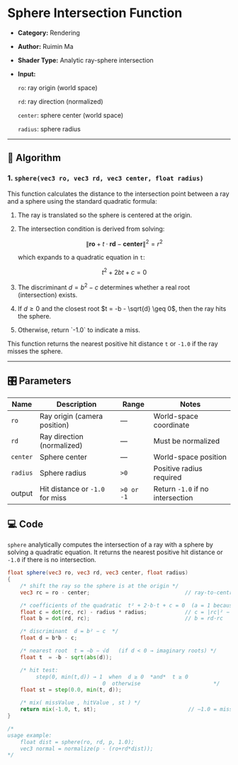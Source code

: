<script type="text/javascript" async
  src="https://cdn.jsdelivr.net/npm/mathjax@3/es5/tex-mml-chtml.js">
</script>

#  Sphere Intersection Function

- **Category:** Rendering

- **Author:** Ruimin Ma

- **Shader Type:** Analytic ray-sphere intersection

- **Input:** 

  `ro`: ray origin (world space)
  
  `rd`: ray direction (normalized)
  
  `center`: sphere center (world space)
  
  `radius`: sphere radius

---

## 🧠 Algorithm

### 1. `sphere(vec3 ro, vec3 rd, vec3 center, float radius)`
This function calculates the distance to the intersection point between a ray and a sphere using the standard quadratic formula:

1. The ray is translated so the sphere is centered at the origin.

2. The intersection condition is derived from solving:

   $$
   \left\| \mathbf{ro} + t \cdot \mathbf{rd} - \mathbf{center} \right\|^2 = r^2
   $$

   which expands to a quadratic equation in `t`:

   $$
   t^2 + 2bt + c = 0
   $$

3. The discriminant $d = b^2 - c$ determines whether a real root (intersection) exists.

4. If $d \geq 0$ and the closest root $t = -b - \sqrt{d} \geq 0$, then the ray hits the sphere.

5. Otherwise, return \`-1.0\` to indicate a miss.

This function returns the nearest positive hit distance `t` or `-1.0` if the ray misses the sphere.

---

 ## 🎛️ Parameters

| Name | Description          | Range | Notes |
|------|-------------------|-------|-------|
| `ro` | Ray origin (camera position) | — | World-space coordinate |
| `rd` | Ray direction (normalized) | — | Must be normalized |
| `center` | Sphere center | — | World-space position |
| `radius` | Sphere radius | `>0` | Positive radius required |
| output | Hit distance or `-1.0` for miss | `>0 or -1` | Return `-1.0` if no intersection |



## 💻 Code
`sphere` analytically computes the intersection of a ray with a sphere by solving a quadratic equation. It returns the nearest positive hit distance or `-1.0` if there is no intersection.

```glsl
float sphere(vec3 ro, vec3 rd, vec3 center, float radius)
{
    /* shift the ray so the sphere is at the origin */
    vec3 rc = ro - center;                              // ray-to-centre vector

    /* coefficients of the quadratic  t² + 2·b·t + c = 0  (a = 1 because |rd| = 1) */
    float c = dot(rc, rc) - radius * radius;            // c = |rc|² − r²
    float b = dot(rd, rc);                              // b = rd·rc

    /* discriminant  d = b² − c  */
    float d = b*b - c;

    /* nearest root  t = −b − √d   (if d < 0 → imaginary roots) */
    float t  = -b - sqrt(abs(d));

    /* hit test:
         step(0, min(t,d)) → 1  when  d ≥ 0  *and*  t ≥ 0
                              0  otherwise                       */
    float st = step(0.0, min(t, d));

    /* mix( missValue , hitValue , st ) */
    return mix(-1.0, t, st);                             // –1.0 = miss
}

/*
usage example:
    float dist = sphere(ro, rd, p, 1.0); 
    vec3 normal = normalize(p - (ro+rd*dist));
*/
```

